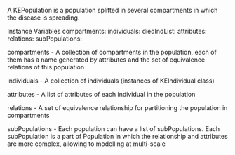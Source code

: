 A KEPopulation is a population splitted in several compartments  in which the disease is spreading.

Instance Variables
	compartments:		<Dictionary>
	individuals:		<OrderedCollection>
	diedIndList:		<OrderedCollection>
	attributes:   	         <Dictionary>
	relations: 		<OrderedCollection>
	subPopulations:   <Dictionary>

compartments
	- A collection of compartments in the population, each of them has a name generated by attributes and the set of equivalence relations of this population

individuals
	- A collection of individuals (instances of KEIndividual class)
	
attributes
         - A list of attributes of each individual in the population

relations
	- A set of equivalence relationship for partitioning the population in compartments
	
subPopulations
	- Each population can have a list of subPopulations. Each subPopulation is a part of Population in which the relationship and attributes are more complex, allowing to modelling at multi-scale

